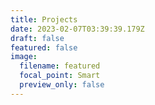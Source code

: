 ```yaml
---
title: Projects
date: 2023-02-07T03:39:39.179Z
draft: false
featured: false
image:
  filename: featured
  focal_point: Smart
  preview_only: false
---
```

